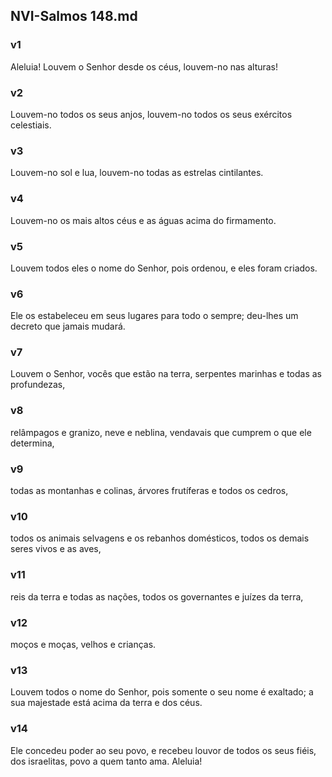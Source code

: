 ## NVI-Salmos 148.md
### v1
 Aleluia! Louvem o Senhor desde os céus, louvem-no nas alturas!
### v2
 Louvem-no todos os seus anjos, louvem-no todos os seus exércitos celestiais.
### v3
 Louvem-no sol e lua, louvem-no todas as estrelas cintilantes.
### v4
 Louvem-no os mais altos céus e as águas acima do firmamento.
### v5
 Louvem todos eles o nome do Senhor, pois ordenou, e eles foram criados.
### v6
 Ele os estabeleceu em seus lugares para todo o sempre; deu-lhes um decreto que jamais mudará.
### v7
 Louvem o Senhor, vocês que estão na terra, serpentes marinhas e todas as profundezas,
### v8
 relâmpagos e granizo, neve e neblina, vendavais que cumprem o que ele determina,
### v9
 todas as montanhas e colinas, árvores frutíferas e todos os cedros,
### v10
 todos os animais selvagens e os rebanhos domésticos, todos os demais seres vivos e as aves,
### v11
 reis da terra e todas as nações, todos os governantes e juízes da terra,
### v12
 moços e moças, velhos e crianças.
### v13
 Louvem todos o nome do Senhor, pois somente o seu nome é exaltado; a sua majestade está acima da terra e dos céus.
### v14
 Ele concedeu poder ao seu povo, e recebeu louvor de todos os seus fiéis, dos israelitas, povo a quem tanto ama. Aleluia!

